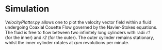 # Simulation
*VelocityPlotter.py* allows one to plot the velocity vector field within a fluid
undergoing Coaxial Couette Flow governed by the Navier-Stokes equations. The fluid
is free to flow between two infinitely long cylinders with radii *r1*
(for the inner) and *r2* (for the outer). The outer cylinder remains stationary,
whilst the inner cylinder rotates at *rpm* revolutions per minute. 
